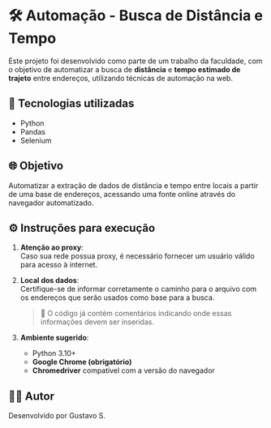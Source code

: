 # 🛠️ Automação - Busca de Distância e Tempo

Este projeto foi desenvolvido como parte de um trabalho da faculdade, com o objetivo de automatizar a busca de **distância** e **tempo estimado de trajeto** entre endereços, utilizando técnicas de automação na web.

## 🚀 Tecnologias utilizadas

- Python
- Pandas
- Selenium

## 🌐 Objetivo

Automatizar a extração de dados de distância e tempo entre locais a partir de uma base de endereços, acessando uma fonte online através do navegador automatizado.

## ⚙️ Instruções para execução

1. **Atenção ao proxy**:  
   Caso sua rede possua proxy, é necessário fornecer um usuário válido para acesso à internet.

2. **Local dos dados**:  
   Certifique-se de informar corretamente o caminho para o arquivo com os endereços que serão usados como base para a busca.  
   > 📌 O código já contém comentários indicando onde essas informações devem ser inseridas.

3. **Ambiente sugerido**:  
   - Python 3.10+
   - **Google Chrome (obrigatório)**  
   - **Chromedriver** compatível com a versão do navegador

## 👨‍💻 Autor

Desenvolvido por Gustavo S.
